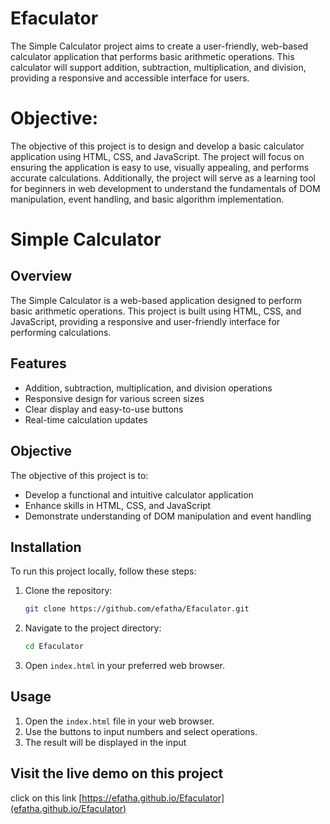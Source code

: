 # Efaculator
The Simple Calculator project aims to create a user-friendly, web-based calculator application that performs basic arithmetic operations. This calculator will support addition, subtraction, multiplication, and division, providing a responsive and accessible interface for users.
# Objective:
The objective of this project is to design and develop a basic calculator application using HTML, CSS, and JavaScript. The project will focus on ensuring the application is easy to use, visually appealing, and performs accurate calculations. Additionally, the project will serve as a learning tool for beginners in web development to understand the fundamentals of DOM manipulation, event handling, and basic algorithm implementation.
# Simple Calculator

## Overview

The Simple Calculator is a web-based application designed to perform basic arithmetic operations. This project is built using HTML, CSS, and JavaScript, providing a responsive and user-friendly interface for performing calculations.

## Features

- Addition, subtraction, multiplication, and division operations
- Responsive design for various screen sizes
- Clear display and easy-to-use buttons
- Real-time calculation updates

## Objective

The objective of this project is to:
- Develop a functional and intuitive calculator application
- Enhance skills in HTML, CSS, and JavaScript
- Demonstrate understanding of DOM manipulation and event handling

## Installation

To run this project locally, follow these steps:

1. Clone the repository:
    ```bash
    git clone https://github.com/efatha/Efaculator.git
    ```
2. Navigate to the project directory:
    ```bash
    cd Efaculator
    ```
3. Open `index.html` in your preferred web browser.

## Usage

1. Open the `index.html` file in your web browser.
2. Use the buttons to input numbers and select operations.
3. The result will be displayed in the input

## Visit the live demo on this project 
click on this link [https://efatha.github.io/Efaculator](efatha.github.io/Efaculator)
